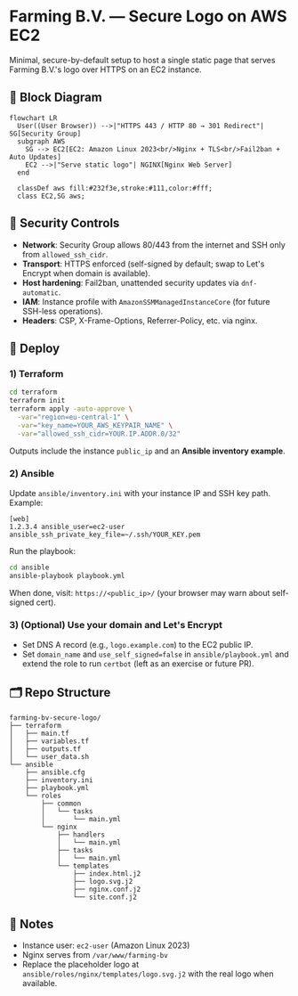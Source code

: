# Farming B.V. — Secure Logo on AWS EC2

Minimal, secure-by-default setup to host a single static page that serves Farming B.V.'s logo over HTTPS on an EC2 instance.

## 🧱 Block Diagram

```mermaid
flowchart LR
  User((User Browser)) -->|"HTTPS 443 / HTTP 80 → 301 Redirect"| SG[Security Group]
  subgraph AWS
    SG --> EC2[EC2: Amazon Linux 2023<br/>Nginx + TLS<br/>Fail2ban + Auto Updates]
    EC2 -->|"Serve static logo"| NGINX[Nginx Web Server]
  end

  classDef aws fill:#232f3e,stroke:#111,color:#fff;
  class EC2,SG aws;
```

## 🔐 Security Controls
- **Network**: Security Group allows 80/443 from the internet and SSH only from `allowed_ssh_cidr`.
- **Transport**: HTTPS enforced (self-signed by default; swap to Let's Encrypt when domain is available).
- **Host hardening**: Fail2ban, unattended security updates via `dnf-automatic`.
- **IAM**: Instance profile with `AmazonSSMManagedInstanceCore` (for future SSH-less operations).
- **Headers**: CSP, X-Frame-Options, Referrer-Policy, etc. via nginx.

## 🚀 Deploy

### 1) Terraform
```bash
cd terraform
terraform init
terraform apply -auto-approve \
  -var="region=eu-central-1" \
  -var="key_name=YOUR_AWS_KEYPAIR_NAME" \
  -var="allowed_ssh_cidr=YOUR.IP.ADDR.0/32"
```

Outputs include the instance `public_ip` and an **Ansible inventory example**.

### 2) Ansible
Update `ansible/inventory.ini` with your instance IP and SSH key path. Example:
```
[web]
1.2.3.4 ansible_user=ec2-user ansible_ssh_private_key_file=~/.ssh/YOUR_KEY.pem
```

Run the playbook:
```bash
cd ansible
ansible-playbook playbook.yml
```

When done, visit: `https://<public_ip>/` (your browser may warn about self-signed cert).

### 3) (Optional) Use your domain and Let's Encrypt
- Set DNS A record (e.g., `logo.example.com`) to the EC2 public IP.
- Set `domain_name` and `use_self_signed=false` in `ansible/playbook.yml` and extend the role to run `certbot` (left as an exercise or future PR).

## 🗂 Repo Structure
```
farming-bv-secure-logo/
├── terraform
│   ├── main.tf
│   ├── variables.tf
│   ├── outputs.tf
│   └── user_data.sh
└── ansible
    ├── ansible.cfg
    ├── inventory.ini
    ├── playbook.yml
    └── roles
        ├── common
        │   └── tasks
        │       └── main.yml
        └── nginx
            ├── handlers
            │   └── main.yml
            ├── tasks
            │   └── main.yml
            └── templates
                ├── index.html.j2
                ├── logo.svg.j2
                ├── nginx.conf.j2
                └── site.conf.j2
```

## 📄 Notes
- Instance user: `ec2-user` (Amazon Linux 2023)
- Nginx serves from `/var/www/farming-bv`
- Replace the placeholder logo at `ansible/roles/nginx/templates/logo.svg.j2` with the real logo when available.
```

